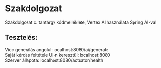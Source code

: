 # Szakdolgozat
Szakdolgozat c. tantárgy kódmelléklete, Vertex AI használata Spring AI-val

## Tesztelés:  
Vicc generálás angolul: localhost:8080/ai/generate  
Saját kérdés feltétele UI-n keresztül: localhost:8080  
Szerver állapota: localhost:8080/actuator/health
